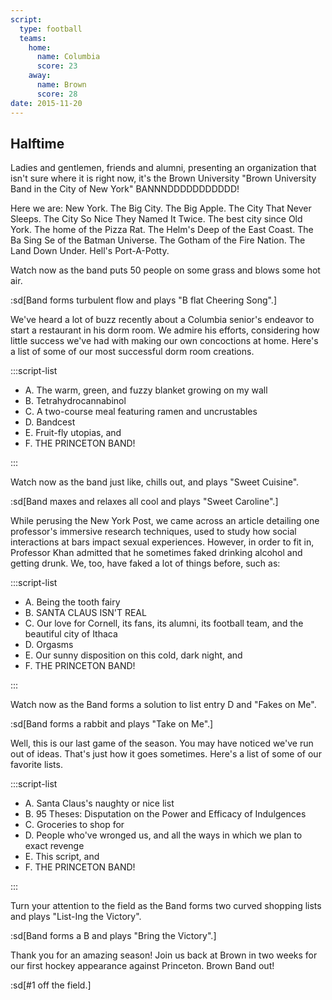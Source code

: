 ```yaml
---
script:
  type: football
  teams:
    home:
      name: Columbia
      score: 23
    away:
      name: Brown
      score: 28
date: 2015-11-20
---
```


## Halftime

Ladies and gentlemen, friends and alumni, presenting an organization that isn't sure where it is right now, it's the Brown University "Brown University Band in the City of New York" BANNNDDDDDDDDDDD!

Here we are: New York. The Big City. The Big Apple. The City That Never Sleeps. The City So Nice They Named It Twice. The best city since Old York. The home of the Pizza Rat. The Helm's Deep of the East Coast. The Ba Sing Se of the Batman Universe. The Gotham of the Fire Nation. The Land Down Under. Hell's Port-A-Potty.

Watch now as the band puts 50 people on some grass and blows some hot air.

:sd[Band forms turbulent flow and plays "B flat Cheering Song".]

We've heard a lot of buzz recently about a Columbia senior's endeavor to start a restaurant in his dorm room. We admire his efforts, considering how little success we've had with making our own concoctions at home. Here's a list of some of our most successful dorm room creations.

:::script-list

- A. The warm, green, and fuzzy blanket growing on my wall
- B. Tetrahydrocannabinol
- C. A two-course meal featuring ramen and uncrustables
- D. Bandcest
- E. Fruit-fly utopias, and
- F. THE PRINCETON BAND!

:::

Watch now as the band just like, chills out, and plays "Sweet Cuisine".

:sd[Band maxes and relaxes all cool and plays "Sweet Caroline".]

While perusing the New York Post, we came across an article detailing one professor's immersive research techniques, used to study how social interactions at bars impact sexual experiences. However, in order to fit in, Professor Khan admitted that he sometimes faked drinking alcohol and getting drunk. We, too, have faked a lot of things before, such as:

:::script-list

- A. Being the tooth fairy
- B. SANTA CLAUS ISN'T REAL
- C. Our love for Cornell, its fans, its alumni, its football team, and the beautiful city of Ithaca
- D. Orgasms
- E. Our sunny disposition on this cold, dark night, and
- F. THE PRINCETON BAND!

:::

Watch now as the Band forms a solution to list entry D and "Fakes on Me".

:sd[Band forms a rabbit and plays "Take on Me".]

Well, this is our last game of the season. You may have noticed we've run out of ideas. That's just how it goes sometimes. Here's a list of some of our favorite lists.

:::script-list

- A. Santa Claus's naughty or nice list
- B. 95 Theses: Disputation on the Power and Efficacy of Indulgences
- C. Groceries to shop for
- D. People who've wronged us, and all the ways in which we plan to exact revenge
- E. This script, and
- F. THE PRINCETON BAND!

:::

Turn your attention to the field as the Band forms two curved shopping lists and plays "List-Ing the Victory".

:sd[Band forms a B and plays "Bring the Victory".]

Thank you for an amazing season! Join us back at Brown in two weeks for our first hockey appearance against Princeton. Brown Band out!

:sd[#1 off the field.]
